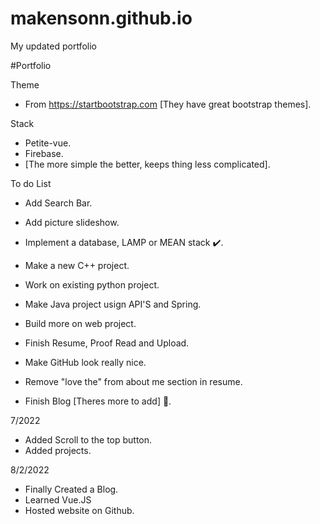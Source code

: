 # makensonn.github.io
My updated portfolio


#Portfolio

Theme
- From https://startbootstrap.com [They have great bootstrap themes].

Stack
- Petite-vue.
- Firebase.
- [The more simple the better, keeps thing less complicated].

To do List

- Add Search Bar.
- Add picture slideshow.
- Implement a database, LAMP or MEAN stack ✔️.

- Make a new C++ project. 
- Work on existing python project.
- Make Java project usign API'S and Spring.
- Build more on web project.

- Finish Resume, Proof Read and Upload.
- Make GitHub look really nice.

- Remove "love the" from about me section in resume.

- Finish Blog [Theres more to add] 🔋.

7/2022

- Added Scroll to the top button.
- Added projects.

8/2/2022

- Finally Created a Blog.
- Learned Vue.JS
- Hosted website on Github. 

